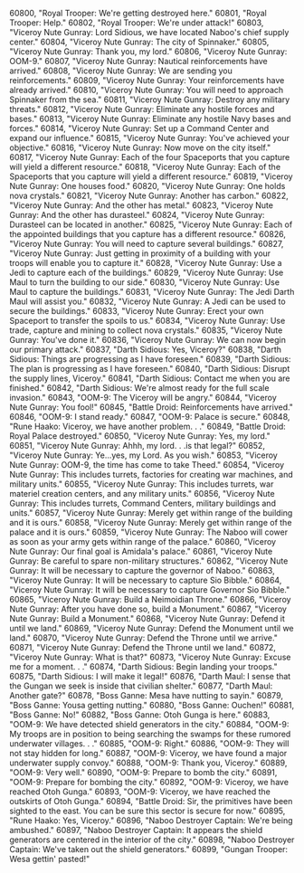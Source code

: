 ﻿60800, "Royal Trooper: We're getting destroyed here."
60801, "Royal Trooper: Help."
60802, "Royal Trooper: We're under attack!"
60803, "Viceroy Nute Gunray: Lord Sidious, we have located Naboo's chief supply center."
60804, "Viceroy Nute Gunray: The city of Spinnaker."
60805, "Viceroy Nute Gunray: Thank you, my lord."
60806, "Viceroy Nute Gunray: OOM-9."
60807, "Viceroy Nute Gunray: Nautical reinforcements have arrived."
60808, "Viceroy Nute Gunray: We are sending you reinforcements."
60809, "Viceroy Nute Gunray: Your reinforcements have already arrived."
60810, "Viceroy Nute Gunray: You will need to approach Spinnaker from the sea."
60811, "Viceroy Nute Gunray: Destroy any military threats."
60812, "Viceroy Nute Gunray: Eliminate any hostile forces and bases."
60813, "Viceroy Nute Gunray: Eliminate any hostile Navy bases and forces."
60814, "Viceroy Nute Gunray: Set up a Command Center and expand our influence."
60815, "Viceroy Nute Gunray: You've achieved your objective."
60816, "Viceroy Nute Gunray: Now move on the city itself."
60817, "Viceroy Nute Gunray: Each of the four Spaceports that you capture will yield a different resource."
60818, "Viceroy Nute Gunray: Each of the Spaceports that you capture will yield a different resource."
60819, "Viceroy Nute Gunray: One houses food."
60820, "Viceroy Nute Gunray: One holds nova crystals."
60821, "Viceroy Nute Gunray: Another has carbon."
60822, "Viceroy Nute Gunray: And the other has metal."
60823, "Viceroy Nute Gunray: And the other has durasteel."
60824, "Viceroy Nute Gunray: Durasteel can be located in another."
60825, "Viceroy Nute Gunray: Each of the appointed buildings that you capture has a different resource."
60826, "Viceroy Nute Gunray: You will need to capture several buildings."
60827, "Viceroy Nute Gunray: Just getting in proximity of a building with your troops will enable you to capture it."
60828, "Viceroy Nute Gunray: Use a Jedi to capture each of the buildings."
60829, "Viceroy Nute Gunray: Use Maul to turn the building to our side."
60830, "Viceroy Nute Gunray: Use Maul to capture the buildings."
60831, "Viceroy Nute Gunray: The Jedi Darth Maul will assist you."
60832, "Viceroy Nute Gunray: A Jedi can be used to secure the buildings."
60833, "Viceroy Nute Gunray: Erect your own Spaceport to transfer the spoils to us."
60834, "Viceroy Nute Gunray: Use trade, capture and mining to collect nova crystals."
60835, "Viceroy Nute Gunray: You've done it."
60836, "Viceroy Nute Gunray: We can now begin our primary attack."
60837, "Darth Sidious: Yes, Viceroy?"
60838, "Darth Sidious: Things are progressing as I have foreseen."
60839, "Darth Sidious: The plan is progressing as I have foreseen."
60840, "Darth Sidious: Disrupt the supply lines, Viceroy."
60841, "Darth Sidious: Contact me when you are finished."
60842, "Darth Sidious: We're almost ready for the full scale invasion."
60843, "OOM-9: The Viceroy will be angry."
60844, "Viceroy Nute Gunray: You fool!"
60845, "Battle Droid: Reinforcements have arrived."
60846, "OOM-9: I stand ready."
60847, "OOM-9: Palace is secure."
60848, "Rune Haako: Viceroy, we have another problem. . ."
60849, "Battle Droid: Royal Palace destroyed."
60850, "Viceroy Nute Gunray: Yes, my lord."
60851, "Viceroy Nute Gunray: Ahhh, my lord. . .is that legal?"
60852, "Viceroy Nute Gunray: Ye...yes, my Lord.  As you wish."
60853, "Viceroy Nute Gunray: OOM-9, the time has come to take Theed."
60854, "Viceroy Nute Gunray: This includes turrets, factories for creating war machines, and military units."
60855, "Viceroy Nute Gunray: This includes turrets, war materiel creation centers, and any military units."
60856, "Viceroy Nute Gunray: This includes turrets, Command Centers, military buildings and units."
60857, "Viceroy Nute Gunray: Merely get within range of the building and it is ours."
60858, "Viceroy Nute Gunray: Merely get within range of the palace and it is ours."
60859, "Viceroy Nute Gunray: The Naboo will cower as soon as your army gets within range of the palace."
60860, "Viceroy Nute Gunray: Our final goal is Amidala's palace."
60861, "Viceroy Nute Gunray: Be careful to spare non-military structures."
60862, "Viceroy Nute Gunray: It will be necessary to capture the governor of Naboo."
60863, "Viceroy Nute Gunray: It will be necessary to capture Sio Bibble."
60864, "Viceroy Nute Gunray: It will be necessary to capture Governor Sio Bibble."
60865, "Viceroy Nute Gunray: Build a Neimoidian Throne."
60866, "Viceroy Nute Gunray: After you have done so, build a Monument."
60867, "Viceroy Nute Gunray: Build a Monument."
60868, "Viceroy Nute Gunray: Defend it until we land."
60869, "Viceroy Nute Gunray: Defend the Monument until we land."
60870, "Viceroy Nute Gunray: Defend the Throne until we arrive."
60871, "Viceroy Nute Gunray: Defend the Throne until we land."
60872, "Viceroy Nute Gunray: What is that?"
60873, "Viceroy Nute Gunray: Excuse me for a moment. . ."
60874, "Darth Sidious: Begin landing your troops."
60875, "Darth Sidious: I will make it legal!"
60876, "Darth Maul: I sense that the Gungan we seek is inside that civilian shelter."
60877, "Darth Maul: Another gate?"
60878, "Boss Ganne: Mesa have nutting to sayin."
60879, "Boss Ganne: Yousa getting nutting."
60880, "Boss Ganne: Ouchen!"
60881, "Boss Ganne: No!"
60882, "Boss Ganne: Otoh Gunga is here."
60883, "OOM-9: We have detected shield generators in the city."
60884, "OOM-9: My troops are in position to being searching the swamps for these rumored underwater villages. . ."
60885, "OOM-9: Right."
60886, "OOM-9: They will not stay hidden for long."
60887, "OOM-9: Viceroy, we have found a major underwater supply convoy."
60888, "OOM-9: Thank you, Viceroy."
60889, "OOM-9: Very well."
60890, "OOM-9: Prepare to bomb the city."
60891, "OOM-9: Prepare for bombing the city."
60892, "OOM-9: Viceroy, we have reached Otoh Gunga."
60893, "OOM-9: Viceroy, we have reached the outskirts of Otoh Gunga."
60894, "Battle Droid: Sir, the primitives have been sighted to the east.  You can be sure this sector is secure for now."
60895, "Rune Haako: Yes, Viceroy."
60896, "Naboo Destroyer Captain: We're being ambushed."
60897, "Naboo Destroyer Captain: It appears the shield generators are centered in the interior of the city."
60898, "Naboo Destroyer Captain: We've taken out the shield generators."
60899, "Gungan Trooper: Wesa gettin' pasted!"
